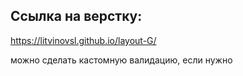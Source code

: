 ## Ссылка на верстку:
https://litvinovsl.github.io/layout-G/

можно сделать кастомную валидацию, если нужно
